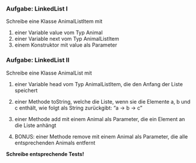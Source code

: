 ### Aufgabe: LinkedList I
Schreibe eine Klasse AnimalListItem mit
1. einer Variable value vom Typ Animal
2. einer Variable next vom Typ AnimalListItem
3. einem Konstruktor mit value als Parameter

### Aufgabe: LinkedList II
Schreibe eine Klasse AnimalList mit
1. einer Variable head vom Typ AnimalListItem, die den Anfang der Liste speichert
2. einer Methode toString, welche die Liste, wenn sie die Elemente a, b und c enthält, wie folgt als String zurückgibt: “a -> b -> c”
3. einer Methode add mit einem Animal als Parameter, die ein Element an die Liste anhängt

4. BONUS: einer Methode remove mit einem Animal als Parameter, die alle entsprechenden Animals entfernt

**Schreibe entsprechende Tests!**